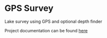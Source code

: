 GPS Survey
==========

Lake survey using GPS and optional depth finder

Project documentation can be found [here](http://richard-linsdale.github.io/gpssurvey/)
